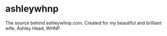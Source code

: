 # ashleywhnp
The source behind ashleywhnp.com. Created for my beautiful and brilliant wife, Ashley Head, WHNP. 
